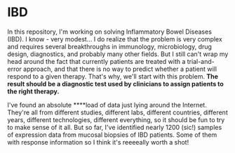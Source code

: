 # IBD

In this repository, I'm working on solving Inflammatory Bowel Diseases (IBD).
I know - very modest...
I do realize that the problem is very complex and requires several breakthroughs in immunology, microbiology, drug design, diagnostics, and probably many other fields.
But I still can't wrap my head around the fact that currently patients are treated with a trial-and-error approach, and that there is no way to predict whether a patient will respond to a given therapy.
That's why, we'll start with this problem.
**The result should be a diagnostic test used by clinicians to assign patients to the right therapy.**

I've found an absolute ****load of data just lying around the Internet.
They're all from different studies, different labs, different countries, different years, different technologies, different everything, so it should be fun to try to make sense of it all.
But so far, I've identified nearly 1200 (sic!) samples of expression data from mucosal biopsies of IBD patients.
Some of them with response information so I think it's reeeeally worth a shot!